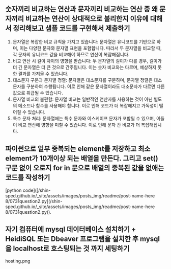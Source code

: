 ## 숫자끼리 비교하는 연산과 문자끼리 비교하는 연산 중 왜 문자끼리 비교하는 연산이 상대적으로 불리한지 이유에 대해서 정리해보고 샘플 코드를 구현해서 제출하기 



1. 문자열은 복잡한 비교 규칙을 가지고 있습니다: 문자열은 유니코드를 기반으로 하며, 이는 다양한 문자와 문자열 표현을 포함합니다. 따라서 두 문자열을 비교할 때, 각 문자의 유니코드 값을 비교해야 하므로 연산이 복잡해집니다.
2. 비교 연산 시 길이 차이의 영향을 받습니다: 두 문자열의 길이가 다를 경우, 길이가 더 긴 문자열은 더 큰 것으로 간주됩니다. 이는 숫자 비교와는 다르며, 예상하지 못한 결과를 가져올 수 있습니다.
3. 대소문자 구분과 문자열 정렬: 문자열은 대소문자를 구분하며, 문자열 정렬은 대소문자를 구분하여 수행됩니다. 이로 인해 같은 문자열이라도 대소문자가 다르면 다른 값으로 취급될 수 있습니다.
4. 문자열 비교의 불편함: 문자열 비교는 일반적인 연산자를 사용하는 것이 아닌 별도의 메소드나 함수를 사용해야 합니다. 이로 인해 코드가 더 복잡해지고 가독성이 떨어질 수 있습니다.
5. 특수 문자 처리: 문자열에는 특수 문자와 이스케이프 문자가 포함될 수 있으며, 이들이 비교 연산에 영향을 미칠 수 있습니다. 이로 인해 문자 간 비교가 더 복잡해집니다.




## 파이썬으로 일부 중복되는 element를 저장하고 최소 element가 10개이상 되는 배열을 만든다. 그리고 set() 구문 없이 오로지 for in 문으로 배열의 중복된 값을 없애는 코드를 작성하기

[python code]([/shin-sped.github.io/_site/assets/images/posts_img/readme/post-name-here 8/0731question2.py](/shin-sped.github.io/_site/assets/images/posts_img/readme/post-name-here 8/0731question2.py)).



## 자기 컴퓨터에 mysql 데이터베이스 설치하기 + HeidiSQL 또는 Dbeaver 프로그램을 설치한 후 mysql을 localhost로 호스팅되는 것 까지 세팅하기

hosting.png